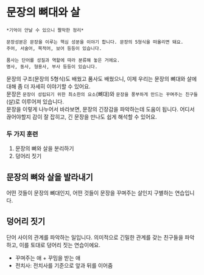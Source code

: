 # 문장의 뼈대와 살
```
*기억이 안날 수 있으니 짤막한 정리*

문장성분은 문장을 이루는 핵심 성분을 이야기 합니다. 문장의 5형식을 떠올리면 돼요.
주어, 서술어, 목적어, 보어 등등이 있습니다.

품사는 단어를 성질과 역할에 따라 분류해 놓은 거에요.
명사, 동사, 형용사, 부사 등등이 있습니다.
```
문장의 구조(문장의 5형식)도 배웠고 품사도 배웠으니, 이제 우리는 문장의 뼈대와 살에 대해 좀 더 자세히 이야기할 수 있어요.<br>
문장은 `문장이 성립되기 위한 최소한의 요소`(뼈대)와 `문장을 풍부하게 만드는 꾸며주는 친구들`(살)로 이루어져 있습니다.<br>
문장을 이렇게 나누어서 바라보면, 문장의 긴장감을 파악하는데 도움이 됩니다. 어디서 끊어야할지 감이 잘 잡히고, 긴 문장을 만나도 쉽게 해석할 수 있어요.

### 두 가지 훈련
1. 문장의 뼈와 살을 분리하기
2. 덩어리 짓기

## 문장의 뼈와 살을 발라내기
어떤 것들이 문장의 뼈대인지, 어떤 것들이 문장을 꾸며주는 살인지 구별하는 연습입니다.
## 덩어리 짓기
단어 사이의 관계를 파악하는 일입니다. 의미적으로 긴밀한 관계를 갖는 친구들을 파악하고, 이를 토대로 덩어리 짓는 연습이에요.
- 꾸며주는 애 + 꾸밈을 받는 애
- 전치사:
  전치사를 기준으로 앞과 뒤를 이어줌
